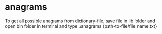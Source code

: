 # anagrams
To get all possible anagrams from dictionary-file, save file in lib folder and open bin folder in terminal and type ./anagrams {path-to-file/file_name.txt}

